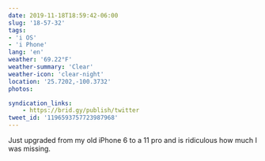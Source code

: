 ```yaml
---
date: 2019-11-18T18:59:42-06:00
slug: '18-57-32'
tags:
- 'i OS'
- 'i Phone'
lang: 'en'
weather: '69.22°F'
weather-summary: 'Clear'
weather-icon: 'clear-night'
location: '25.7202,-100.3732'
photos:

syndication_links:
    - https://brid.gy/publish/twitter
tweet_id: '1196593757723987968'
---
```

Just upgraded from my old iPhone 6 to a 11 pro and is ridiculous how much I was missing. 
 